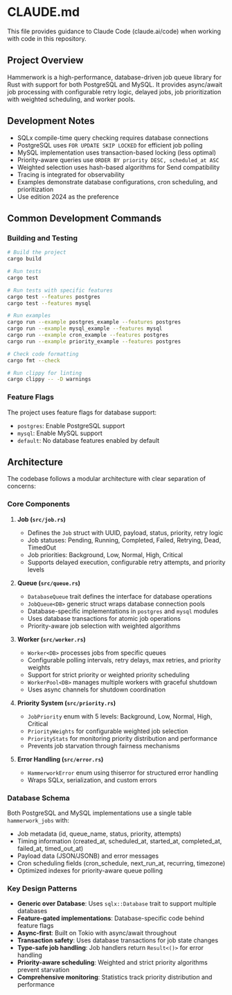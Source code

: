 # CLAUDE.md

This file provides guidance to Claude Code (claude.ai/code) when working with code in this repository.

## Project Overview

Hammerwork is a high-performance, database-driven job queue library for Rust with support for both PostgreSQL and MySQL. It provides async/await job processing with configurable retry logic, delayed jobs, job prioritization with weighted scheduling, and worker pools.

## Development Notes

- SQLx compile-time query checking requires database connections
- PostgreSQL uses `FOR UPDATE SKIP LOCKED` for efficient job polling
- MySQL implementation uses transaction-based locking (less optimal)
- Priority-aware queries use `ORDER BY priority DESC, scheduled_at ASC`
- Weighted selection uses hash-based algorithms for Send compatibility
- Tracing is integrated for observability
- Examples demonstrate database configurations, cron scheduling, and prioritization
- Use edition 2024 as the preference

## Common Development Commands

### Building and Testing
```bash
# Build the project
cargo build

# Run tests
cargo test

# Run tests with specific features
cargo test --features postgres
cargo test --features mysql

# Run examples
cargo run --example postgres_example --features postgres
cargo run --example mysql_example --features mysql
cargo run --example cron_example --features postgres
cargo run --example priority_example --features postgres

# Check code formatting
cargo fmt --check

# Run clippy for linting
cargo clippy -- -D warnings
```

### Feature Flags
The project uses feature flags for database support:
- `postgres`: Enable PostgreSQL support
- `mysql`: Enable MySQL support
- `default`: No database features enabled by default

## Architecture

The codebase follows a modular architecture with clear separation of concerns:

### Core Components

1. **Job (`src/job.rs`)**
   - Defines the `Job` struct with UUID, payload, status, priority, retry logic
   - Job statuses: Pending, Running, Completed, Failed, Retrying, Dead, TimedOut
   - Job priorities: Background, Low, Normal, High, Critical
   - Supports delayed execution, configurable retry attempts, and priority levels

2. **Queue (`src/queue.rs`)**
   - `DatabaseQueue` trait defines the interface for database operations
   - `JobQueue<DB>` generic struct wraps database connection pools
   - Database-specific implementations in `postgres` and `mysql` modules
   - Uses database transactions for atomic job operations
   - Priority-aware job selection with weighted algorithms

3. **Worker (`src/worker.rs`)**
   - `Worker<DB>` processes jobs from specific queues
   - Configurable polling intervals, retry delays, max retries, and priority weights
   - Support for strict priority or weighted priority scheduling
   - `WorkerPool<DB>` manages multiple workers with graceful shutdown
   - Uses async channels for shutdown coordination

4. **Priority System (`src/priority.rs`)**
   - `JobPriority` enum with 5 levels: Background, Low, Normal, High, Critical
   - `PriorityWeights` for configurable weighted job selection
   - `PriorityStats` for monitoring priority distribution and performance
   - Prevents job starvation through fairness mechanisms

5. **Error Handling (`src/error.rs`)**
   - `HammerworkError` enum using thiserror for structured error handling
   - Wraps SQLx, serialization, and custom errors

### Database Schema

Both PostgreSQL and MySQL implementations use a single table `hammerwork_jobs` with:
- Job metadata (id, queue_name, status, priority, attempts)
- Timing information (created_at, scheduled_at, started_at, completed_at, failed_at, timed_out_at)
- Payload data (JSON/JSONB) and error messages
- Cron scheduling fields (cron_schedule, next_run_at, recurring, timezone)
- Optimized indexes for priority-aware queue polling

### Key Design Patterns

- **Generic over Database**: Uses `sqlx::Database` trait to support multiple databases
- **Feature-gated implementations**: Database-specific code behind feature flags
- **Async-first**: Built on Tokio with async/await throughout
- **Transaction safety**: Uses database transactions for job state changes
- **Type-safe job handling**: Job handlers return `Result<()>` for error handling
- **Priority-aware scheduling**: Weighted and strict priority algorithms prevent starvation
- **Comprehensive monitoring**: Statistics track priority distribution and performance